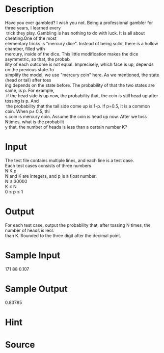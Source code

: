 
# Description

<div class="content"><div>Have you ever gambled? I wish you not. Being a professional gambler for three years, I learned every</div>
<div> trick they play. Gambling is has nothing to do with luck. It is all about cheating.One of the most </div>
<div>elementary tricks is &#34;mercury dice&#34;. Instead of being solid, there is a hollow chamber, filled with </div>
<div>mercury, inside of the dice. This little modification makes the dice asymmetric, so that, the probab</div>
<div>ility of each outcome is not equal. Imprecisely, which face is up, depends on the previous state.To </div>
<div>simplify the model, we use &#34;mercury coin&#34; here. As we mentioned, the state (head or tail) after toss</div>
<div>ing depends on the state before. The probability of that the two states are same, is p. For example,</div>
<div> if the head side is up now, the probability that, the coin is still head up after tossing is p. And</div>
<div> the probability that the tail side come up is 1-p. If p=0.5, it is a common coin. When p≠ 0.5, thi</div>
<div>s coin is mercury coin. Assume the coin is head up now. After we toss Ntimes, what is the probabilit</div>
<div>y that, the number of heads is less than a certain number K?</div>
<p></p></div>

# Input

<div class="content"><div>The test file contains multiple lines, and each line is a test case. </div>
<div>Each test cases consists of three numbers</div>
<div>N K p</div>
<div>N and K are integers, and p is a float number. </div>
<div>N ≤ 30000</div>
<div>K ≤ N</div>
<div>0 ≤ p ≤ 1</div></div>

# Output

<div class="content"><p></p>
<p></p>
<p>
</p><dt>
<div>For each test case, output the probability that, after tossing N times, the number of heads is less </div>
<div>than K. Rounded to the three digit after the decimal point.</div>
</dt>
<p></p>
<p></p>
<p></p></div>

# Sample Input

<div class="content"><span class="sampledata">171 88 0.107<br/>
</span></div>

# Sample Output

<div class="content"><span class="sampledata">0.83785</span></div>

# Hint

<div class="content"><p></p></div>

# Source

<div class="content"><p><a href="problemset.php?search="></a></p></div>

